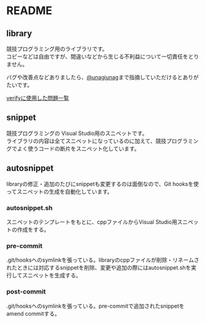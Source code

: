 # README

## library

競技プログラミング用のライブラリです。  
コピーなどは自由ですが、間違いなどから生じる不利益について一切責任をとりません。

バグや改善点などありましたら、[@unagiunag](https://twitter.com/unagiunag)まで指摘していただけるとありがたいです。

[verifyに使用した問題一覧](verify.md)

## snippet

競技プログラミングの Visual Studio用のスニペットです。  
ライブラリの内容は全てスニペットになっているのに加えて、競技プログラミングでよく使うコードの断片をスニペット化しています。

## autosnippet

libraryの修正・追加のたびにsnippetも変更するのは面倒なので、Git hooksを使ってスニペットの生成を自動化しています。

### autosnippet.sh

スニペットのテンプレートをもとに、cppファイルからVisual Studio用スニペットの作成をする。

### pre-commit

.git/hooksへのsymlinkを張っている。libraryのcppファイルが削除・リネームされたときには対応するsnippetを削除、変更や追加の際にはautosnippet.shを実行してスニペットを生成する。

### post-commit

.git/hooksへのsymlinkを張っている。pre-commitで追加されたsnippetをamend commitする。
